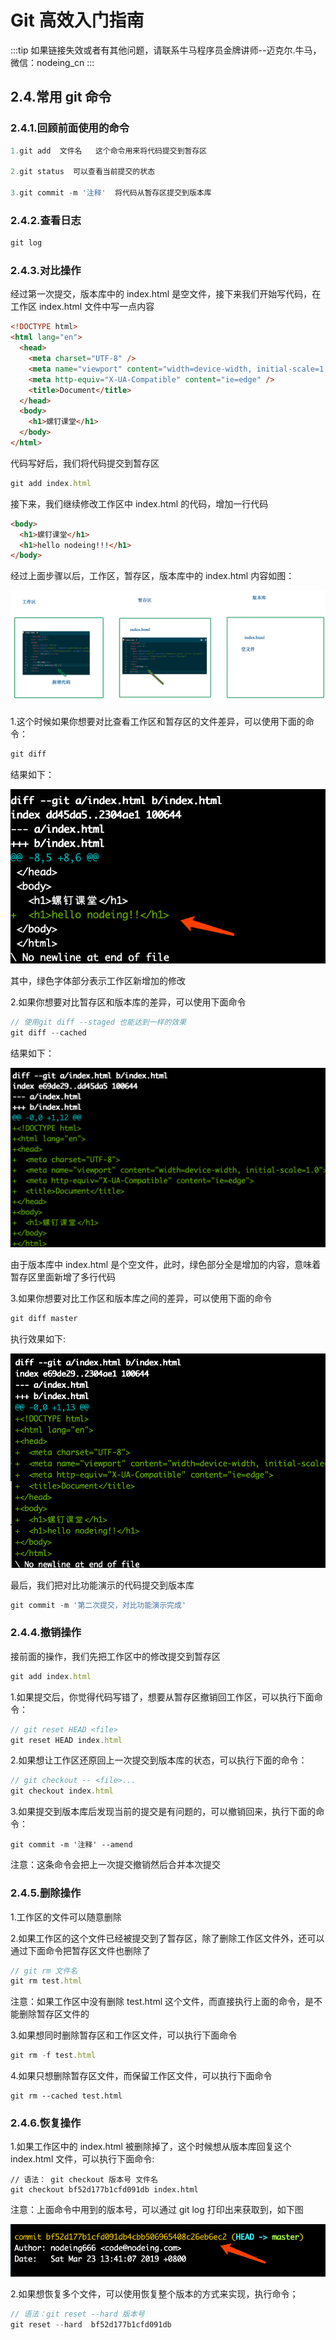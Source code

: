 # Git 高效入门指南

:::tip
如果链接失效或者有其他问题，请联系牛马程序员金牌讲师--迈克尔.牛马，微信：nodeing_cn
:::

## 2.4.常用 git 命令

### 2.4.1.回顾前面使用的命令

```js
1.git add  文件名   这个命令用来将代码提交到暂存区

2.git status  可以查看当前提交的状态

3.git commit -m '注释'  将代码从暂存区提交到版本库
```

### 2.4.2.查看日志

```js
git log
```

### 2.4.3.对比操作

经过第一次提交，版本库中的 index.html 是空文件，接下来我们开始写代码，在工作区 index.html 文件中写一点内容

```html
<!DOCTYPE html>
<html lang="en">
  <head>
    <meta charset="UTF-8" />
    <meta name="viewport" content="width=device-width, initial-scale=1.0" />
    <meta http-equiv="X-UA-Compatible" content="ie=edge" />
    <title>Document</title>
  </head>
  <body>
    <h1>螺钉课堂</h1>
  </body>
</html>
```

代码写好后，我们将代码提交到暂存区

```js
git add index.html
```

接下来，我们继续修改工作区中 index.html 的代码，增加一行代码

```html
<body>
  <h1>螺钉课堂</h1>
  <h1>hello nodeing!!!</h1>
</body>
```

经过上面步骤以后，工作区，暂存区，版本库中的 index.html 内容如图：

![](./img/2019-03-23-10-57-54.png)

1.这个时候如果你想要对比查看工作区和暂存区的文件差异，可以使用下面的命令：

```js
git diff
```

结果如下：

![](./img/2019-03-23-11-00-46.png)

其中，绿色字体部分表示工作区新增加的修改

2.如果你想要对比暂存区和版本库的差异，可以使用下面命令

```js
// 使用git diff --staged 也能达到一样的效果
git diff --cached
```

结果如下：

![](./img/2019-03-23-11-04-40.png)

由于版本库中 index.html 是个空文件，此时，绿色部分全是增加的内容，意味着暂存区里面新增了多行代码

3.如果你想要对比工作区和版本库之间的差异，可以使用下面的命令

```js
git diff master
```

执行效果如下:

![](./img/2019-03-23-11-08-32.png)

最后，我们把对比功能演示的代码提交到版本库

```js
git commit -m '第二次提交，对比功能演示完成'
```

### 2.4.4.撤销操作

接前面的操作，我们先把工作区中的修改提交到暂存区

```js
git add index.html
```

1.如果提交后，你觉得代码写错了，想要从暂存区撤销回工作区，可以执行下面命令：

```js
// git reset HEAD <file>
git reset HEAD index.html
```

2.如果想让工作区还原回上一次提交到版本库的状态，可以执行下面的命令：

```js
// git checkout -- <file>...
git checkout index.html
```

3.如果提交到版本库后发现当前的提交是有问题的，可以撤销回来，执行下面的命令：

```
git commit -m '注释' --amend
```

注意：这条命令会把上一次提交撤销然后合并本次提交

### 2.4.5.删除操作

1.工作区的文件可以随意删除

2.如果工作区的这个文件已经被提交到了暂存区，除了删除工作区文件外，还可以通过下面命令把暂存区文件也删除了

```js
// git rm 文件名
git rm test.html
```

注意：如果工作区中没有删除 test.html 这个文件，而直接执行上面的命令，是不能删除暂存区文件的

3.如果想同时删除暂存区和工作区文件，可以执行下面命令

```js
git rm -f test.html
```

4.如果只想删除暂存区文件，而保留工作区文件，可以执行下面命令

```
git rm --cached test.html
```

### 2.4.6.恢复操作

1.如果工作区中的 index.html 被删除掉了，这个时候想从版本库回复这个 index.html 文件，可以执行下面命令:

```
// 语法： git checkout 版本号 文件名
git checkout bf52d177b1cfd091db index.html
```

注意：上面命令中用到的版本号，可以通过 git log 打印出来获取到，如下图

![](./img/2019-03-23-15-43-12.png)

2.如果想恢复多个文件，可以使用恢复整个版本的方式来实现，执行命令；

```js
// 语法：git reset --hard 版本号
git reset --hard  bf52d177b1cfd091db
```
